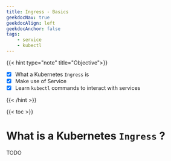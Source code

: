 ```yaml
---
title: Ingress - Basics
geekdocNav: true
geekdocAlign: left
geekdocAnchor: false
tags:
    - service
    - kubectl
---
```


{{< hint type="note" title="Objective">}}
* [x] What a Kubernetes `Ingress` is
* [x] Make use of Service
* [x] Learn `kubectl` commands to interact with services

{{< /hint >}}

{{< toc >}}

# What is a Kubernetes `Ingress` ?

TODO
